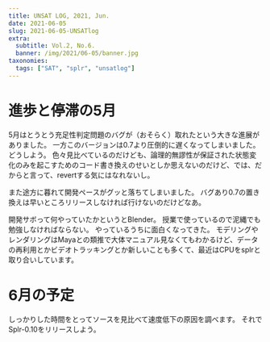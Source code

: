 ```yaml
---
title: UNSAT LOG, 2021, Jun.
date: 2021-06-05
slug: 2021-06-05-UNSATlog
extra:
  subtitle: Vol.2, No.6.
  banner: /img/2021/06-05/banner.jpg
taxonomies:
  tags: ["SAT", "splr", "unsatlog"]
---
```

# 進歩と停滞の5月

5月はとうとう充足性判定問題のバグが（おそらく）取れたという大きな進展がありました。
一方このバージョンは0.7より圧倒的に遅くなってしまいました。
どうしよう。
色々見比べているのだけども、論理的無謬性が保証された状態変化のみを起こすためのコード書き換えのせいとしか思えないのだけど、では、だからと言って、revertする気にはなれないし。

また途方に暮れて開発ペースがグッと落ちてしまいました。
バグあり0.7の置き換えは早いところリリースしなければ行けないのだけどなあ。

開発サボって何やっていたかというとBlender。
授業で使っているので泥縄でも勉強しなければならない。
やっているうちに面白くなってきた。
モデリングやレンダリングはMayaとの類推で大体マニュアル見なくてもわかるけど、データの再利用とかビデオトラッキングとか新しいことも多くて、最近はCPUをsplrと取り合いしています。

# 6月の予定

しっかりした時間をとってソースを見比べて速度低下の原因を調べます。
それでSplr-0.10をリリースしよう。

